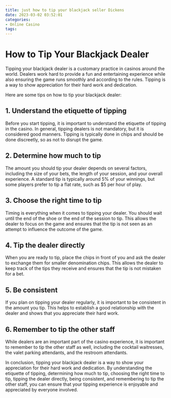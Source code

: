 ```yaml
---
title: just how to tip your blackjack seller Dickens
date: 2023-03-02 03:52:01
categories:
- Online Casino
tags:
---
```

# How to Tip Your Blackjack Dealer

Tipping your blackjack dealer is a customary practice in casinos around the world. Dealers work hard to provide a fun and entertaining experience while also ensuring the game runs smoothly and according to the rules. Tipping is a way to show appreciation for their hard work and dedication. 

Here are some tips on how to tip your blackjack dealer:

## 1. Understand the etiquette of tipping

Before you start tipping, it is important to understand the etiquette of tipping in the casino. In general, tipping dealers is not mandatory, but it is considered good manners. Tipping is typically done in chips and should be done discreetly, so as not to disrupt the game. 

## 2. Determine how much to tip

The amount you should tip your dealer depends on several factors, including the size of your bets, the length of your session, and your overall experience. A standard tip is typically around 5% of your winnings, but some players prefer to tip a flat rate, such as $5 per hour of play. 

## 3. Choose the right time to tip

Timing is everything when it comes to tipping your dealer. You should wait until the end of the shoe or the end of the session to tip. This allows the dealer to focus on the game and ensures that the tip is not seen as an attempt to influence the outcome of the game. 

## 4. Tip the dealer directly

When you are ready to tip, place the chips in front of you and ask the dealer to exchange them for smaller denomination chips. This allows the dealer to keep track of the tips they receive and ensures that the tip is not mistaken for a bet. 

## 5. Be consistent

If you plan on tipping your dealer regularly, it is important to be consistent in the amount you tip. This helps to establish a good relationship with the dealer and shows that you appreciate their hard work. 

## 6. Remember to tip the other staff

While dealers are an important part of the casino experience, it is important to remember to tip the other staff as well, including the cocktail waitresses, the valet parking attendants, and the restroom attendants. 

In conclusion, tipping your blackjack dealer is a way to show your appreciation for their hard work and dedication. By understanding the etiquette of tipping, determining how much to tip, choosing the right time to tip, tipping the dealer directly, being consistent, and remembering to tip the other staff, you can ensure that your tipping experience is enjoyable and appreciated by everyone involved.